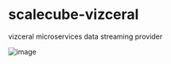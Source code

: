 # scalecube-vizceral
vizceral microservices data streaming provider

![image](https://user-images.githubusercontent.com/1706296/43036591-426213c8-8d0d-11e8-9e46-f6a7c88be5ec.png)
